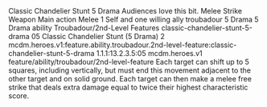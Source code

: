 <ability>
  <name>Classic Chandelier Stunt</name>
  <cost>5 Drama</cost>
  <flavor>Audiences love this bit.</flavor>
  <keywords>
    <keyword>Melee</keyword>
    <keyword>Strike</keyword>
    <keyword>Weapon</keyword>
  </keywords>
  <type>Main action</type>
  <distance>Melee 1</distance>
  <target>Self and one willing ally</target>
  <metadata>
    <class>troubadour</class>
    <cost>5 Drama</cost>
    <cost_amount>5</cost_amount>
    <cost_resource>Drama</cost_resource>
    <feature_type>ability</feature_type>
    <file_dpath>Troubadour/2nd-Level Features</file_dpath>
    <item_id>classic-chandelier-stunt-5-drama</item_id>
    <item_index>05</item_index>
    <item_name>Classic Chandelier Stunt (5 Drama)</item_name>
    <level>2</level>
    <scc>mcdm.heroes.v1:feature.ability.troubadour.2nd-level-feature:classic-chandelier-stunt-5-drama</scc>
    <scdc>1.1.1:13.2.3.5:05</scdc>
    <source>mcdm.heroes.v1</source>
    <type>feature/ability/troubadour/2nd-level-feature</type>
  </metadata>
  <effects>
    <effect type="mundane">Each target can shift up to 5 squares, including vertically, but must end this movement adjacent to the other target and on solid ground. Each target can then make a melee free strike that deals extra damage equal to twice their highest characteristic score.</effect>
  </effects>
</ability>
